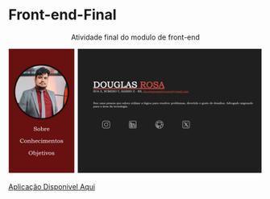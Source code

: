 # Front-end-Final
<div align="center"> Atividade final do modulo de front-end </div>    



![print](https://github.com/DoughRosa/CurriculoVirtual/blob/main/AVALIA%C3%87%C3%83O%20M%C3%93DULO%20FRONT%20END/images/print.jpg)

<a href="(https://doughrosa.github.io/CurriculoVirtual/)">Aplicação Disponivel Aqui</a>

